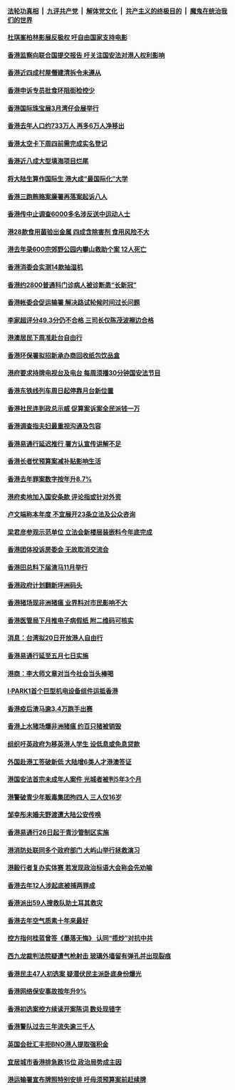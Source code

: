 ####  [法轮功真相](../../../../basic/blob/master/README.md?t=02172012) &nbsp;|&nbsp; [九评共产党](../../../../9ping.md/blob/master/README.md?t=02172012) &nbsp;|&nbsp; [解体党文化](../../../../jtdwh.md/blob/master/README.md?t=02172012)  &nbsp;|&nbsp; [共产主义的终极目的](../../../../gczydzjmd.md/blob/master/README.md?t=02172012) &nbsp;|&nbsp; [魔鬼在统治我们的世界](../../../../mgztzwmdsj.md/blob/master/README.md?t=02172012) 

#### [杜琪峯柏林影展反极权 吁自由国家支持电影](../pages/nsc415/n13931618.md?t=02172012) 

#### [香港监察向联合国提交报告 吁关注国安法对港人权利影响](../pages/nsc415/n13931566.md?t=02172012) 

#### [香港近四成村屋僭建清拆令未遵从](../pages/nsc415/n13931552.md?t=02172012) 

#### [香港申诉专员批食环阻街检控少](../pages/nsc415/n13931537.md?t=02172012) 

#### [香港国际珠宝展3月湾仔会展举行](../pages/nsc415/n13931530.md?t=02172012) 

#### [香港去年人口约733万人 再多6万人净移出](../pages/nsc415/n13931521.md?t=02172012) 

#### [香港太空卡下周四前需完成实名登记](../pages/nsc415/n13931518.md?t=02172012) 

#### [香港近八成大型填海项目烂尾](../pages/nsc415/n13931503.md?t=02172012) 

#### [将大陆生算作国际生 港大成“最国际化”大学](../pages/nsc415/n13931287.md?t=02172012) 

#### [香港三跑贿赂案廉署再落案起诉八人](../pages/nsc415/n13931008.md?t=02172012) 

#### [香港传中止调查6000多名涉反送中运动人士](../pages/nsc415/n13930992.md?t=02172012) 

#### [港28款食用菌验出金属 四成含除害剂 食用风险不大](../pages/nsc415/n13930780.md?t=02172012) 

#### [港去年录600宗郊野公园内攀山救助个案 12人死亡](../pages/nsc415/n13930778.md?t=02172012) 

#### [香港消委会实测14款抽湿机](../pages/nsc415/n13930770.md?t=02172012) 

#### [香港约2800普通科门诊病人被诊断患“长新冠”](../pages/nsc415/n13930768.md?t=02172012) 

#### [香港帐委会促运输署 解决路试轮候时间过长问题](../pages/nsc415/n13930754.md?t=02172012) 

#### [李家超评分49.3分仍不合格 三司长仅陈茂波擦边合格](../pages/nsc415/n13930744.md?t=02172012) 

#### [港澳居民下周准赴台自由行](../pages/nsc415/n13930717.md?t=02172012) 

#### [香港环保署拟招新承办商回收纸包饮品盒](../pages/nsc415/n13930025.md?t=02172012) 

#### [港府要求持牌电视台及电台 每周须播30分钟国安法节目](../pages/nsc415/n13930005.md?t=02172012) 

#### [香港东铁线列车周日起停靠月台新位置](../pages/nsc415/n13930001.md?t=02172012) 

#### [香港社民连到政总示威 促算案诉案全民派钱一万](../pages/nsc415/n13929991.md?t=02172012) 

#### [香港调查指夫妇最重视沟通及包容](../pages/nsc415/n13929978.md?t=02172012) 

#### [香港易通行延迟推行 署方认宣传讲解不足](../pages/nsc415/n13929972.md?t=02172012) 

#### [香港长者忧预算案减补贴影响生活](../pages/nsc415/n13929964.md?t=02172012) 

#### [香港去年罪案数字按年升8.7%](../pages/nsc415/n13929926.md?t=02172012) 

#### [港府卖地加入国安条款 评论指或针对外资](../pages/nsc415/n13929619.md?t=02172012) 

#### [卢文端称本年度 不宜展开23条立法及公众咨询](../pages/nsc415/n13929300.md?t=02172012) 

#### [梁君彦参观示范单位 立法会新楼层装嵌料今年底完成](../pages/nsc415/n13929298.md?t=02172012) 

#### [香港团体投诉房委会 无故取消交流会](../pages/nsc415/n13929294.md?t=02172012) 

#### [香港田总料下届渣马11月举行](../pages/nsc415/n13929286.md?t=02172012) 

#### [香港政府计划翻新坪洲码头](../pages/nsc415/n13929282.md?t=02172012) 

#### [香港猪场现非洲猪瘟 业界料对市民影响不大](../pages/nsc415/n13929280.md?t=02172012) 

#### [香港医管局下月推电子病假纸 附二维码可核实](../pages/nsc415/n13929275.md?t=02172012) 

#### [消息：台湾拟20日开放港人自由行](../pages/nsc415/n13929273.md?t=02172012) 

#### [香港易通行延至五月七日实施](../pages/nsc415/n13929263.md?t=02172012) 

#### [港商：李大师文章对当今社会当头棒喝](../pages/nsc415/n13928738.md?t=02172012) 

#### [I·PARK1首个巨型机电设备组件运抵香港](../pages/nsc415/n13928718.md?t=02172012) 

#### [香港疫后渣马逾3.4万跑手出赛](../pages/nsc415/n13928668.md?t=02172012) 

#### [香港上水猪场爆非洲猪瘟 约百只猪被销毁](../pages/nsc415/n13928666.md?t=02172012) 

#### [组织吁英政府为移英港人学生 设低息或免息贷款](../pages/nsc415/n13928608.md?t=02172012) 

#### [外国赴港工签破新低 大陆增6类人才港澳签证](../pages/nsc415/n13927134.md?t=02172012) 

#### [港国安法首宗未成年人案件 光城者被判5年3个月](../pages/nsc415/n13926853.md?t=02172012) 

#### [港警破青少年贩毒集团拘四人 三人仅16岁](../pages/nsc415/n13926694.md?t=02172012) 

#### [邹幸彤未婚夫野渡遭大陆公安传唤](../pages/nsc415/n13926687.md?t=02172012) 

#### [香港易通行26日起于青沙管制区实施](../pages/nsc415/n13926677.md?t=02172012) 

#### [港消防处联同多个政府部门 大屿山举行拯救演习](../pages/nsc415/n13926670.md?t=02172012) 

#### [港毅行者复办实体赛 若发现政治标语大会称会先劝喻](../pages/nsc415/n13926651.md?t=02172012) 

#### [香港去年12人涉起底被捕两罪成](../pages/nsc415/n13926644.md?t=02172012) 

#### [香港派出59人搜救队助土耳其救灾](../pages/nsc415/n13926641.md?t=02172012) 

#### [香港去年空气质素十年来最好](../pages/nsc415/n13926637.md?t=02172012) 

#### [控方指何桂蓝曾签《墨落无悔》 认同“揽炒”对抗中共](../pages/nsc415/n13926634.md?t=02172012) 

#### [西九龙裁判法院疑遭气枪射击 玻璃外墙留有弹孔并出现裂痕](../pages/nsc415/n13925877.md?t=02172012) 

#### [香港民主47人初选案 疑潜伏民主派卧底身份爆光](../pages/nsc415/n13925796.md?t=02172012) 

#### [香港网络保安事故按年升9%](../pages/nsc415/n13925873.md?t=02172012) 

#### [香港初选案控方续读开案陈词 数处现错字](../pages/nsc415/n13925867.md?t=02172012) 

#### [香港警队过去三年流失逾三千人](../pages/nsc415/n13925858.md?t=02172012) 

#### [英国会批汇丰拒BNO港人提取强积金](../pages/nsc415/n13925842.md?t=02172012) 

#### [宜居城市香港排急跌15位 政治局势成主因](../pages/nsc415/n13925836.md?t=02172012) 

#### [港运输署宣布牌照特别安排 吁毋须预算案前赶续牌](../pages/nsc415/n13925837.md?t=02172012) 

